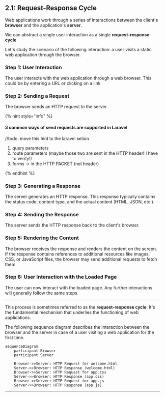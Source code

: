 ## 2.1: Request-Response Cycle

Web applications work through a series of interactions between the client's **browser** and the application's **server**.

We can abstract a single user interaction as a single **request-response cycle**

Let's study the scenario of the following interaction: a user visits a static web application through the browser.

### Step 1: User Interaction
The user interacts with the web application through a web browser. This could be by entering a URL or clicking on a link

### Step 2: Sending a Request
The browser sends an HTTP request to the server. 

{% hint style="info" %}
#### 3 common ways of send requests are supported in Laravel

//todo: move this hint to the laravel setion

1. query parameters
2. route parameters (maybe those two are sent in the HTTP header! I have to verify!)
3. forms -> in the HTTP PACKET (not header)

{% endhint %}

### Step 3: Generating a Response
The server generates an HTTP response. This response typically contains the status code, content type, and the actual content (HTML, JSON, etc.).

### Step 4: Sending the Response
The server sends the HTTP response back to the client's browser.

### Step 5: Rendering the Content
The browser receives the response and renders the content on the screen. If the response contains references to additional resources like images, CSS, or JavaScript files, the browser may send additional requests to fetch them.

### Step 6: User Interaction with the Loaded Page
The user can now interact with the loaded page. Any further interactions will generally follow the same steps.

---

This process is sometimes referred to as the **request-response cycle**. It's the fundamental mechanism that underlies the functioning of web applications.

The following sequence diagram describes the interaction between the browser and the server in case of a user visiting a web application for the first time.

```mermaid
sequenceDiagram
    participant Browser
    participant Server

    Browser->>Server: HTTP Request for welcome.html
    Server->>Browser: HTTP Response (welcome.html)
    Browser->>Server: HTTP Request for app.css
    Server->>Browser: HTTP Response (app.css)
    Browser->>Server: HTTP Request for app.js
    Server->>Browser: HTTP Response (app.js)
```

---